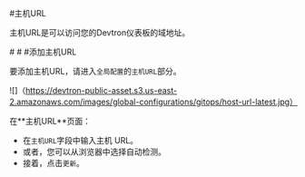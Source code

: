 ﻿#主机URL

主机URL是可以访问您的Devtron仪表板的域地址。

\# # #添加主机URL

要添加主机URL，请进入`全局配置`的`主机URL`部分。

![]（https://devtron-public-asset.s3.us-east-2.amazonaws.com/images/global-configurations/gitops/host-url-latest.jpg）

在\*\*主机URL\*\*页面：

* 在`主机URL`字段中输入主机 URL。
* 或者，您可以从浏览器中选择自动检测。
* 接着，点击`更新`。
